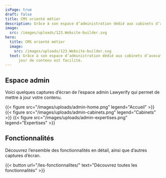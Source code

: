 ```yaml
---
isPage: true
draft: false
title: CMS orienté métier
description: Grâce à son espace d’administration dédié aux cabinets d’avocats, la mise à jour de contenu est facilité.
image:
  src: /images/uploads/123.Website-builder.svg
hero:
  title: CMS orienté métier
  image:
    src: /images/uploads/123.Website-builder.svg
  text: Grâce à son espace d’administration dédié aux cabinets d’avocats, la mise à
      jour de contenu est facilité.
---
```


## Espace admin
Voici quelques captures d’écran de l’espace admin Lawyerify qui permet de mettre à jour votre contenu.

{{< figure src="/images/uploads/admin-home.png" legend="Accueil" >}}
{{< figure src="/images/uploads/admin-cabinets.png" legend="Cabinets" >}}
{{< figure src="/images/uploads/admin-expertises.png" legend="Expertises" >}}

## Fonctionnalités
Découvrez l’ensemble des fonctionnalités en détail, ainsi que d’autres captures d’écran.

{{< button url="/les-fonctionnalites/" text="Découvrez toutes les fonctionnalités" >}}
